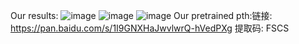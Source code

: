 Our results:
![image](https://github.com/user-attachments/assets/e000f735-2460-4c25-940f-a8c2aabbf506)
![image](https://github.com/user-attachments/assets/0667506c-b748-4c20-a4eb-a6d533863f4b)
![image](https://github.com/user-attachments/assets/bff44541-7cd6-4de7-a041-27faf4007b93)
Our pretrained pth:链接: https://pan.baidu.com/s/1I9GNXHaJwvlwrQ-hVedPXg 提取码: FSCS
